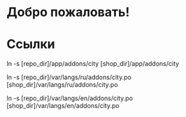 Добро пожаловать!
=================

Ссылки
======

ln -s [repo_dir]/app/addons/city [shop_dir]/app/addons/city

ln -s [repo_dir]/var/langs/ru/addons/city.po [shop_dir]/var/langs/ru/addons/city.po

ln -s [repo_dir]/var/langs/en/addons/city.po [shop_dir]/var/langs/en/addons/city.po
